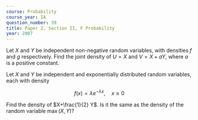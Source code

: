```yaml
---
course: Probability
course_year: IA
question_number: 39
title: Paper 2, Section II, F Probability
year: 2007
---
```




Let $X$ and $Y$ be independent non-negative random variables, with densities $f$ and $g$ respectively. Find the joint density of $U=X$ and $V=X+a Y$, where $a$ is a positive constant.

Let $X$ and $Y$ be independent and exponentially distributed random variables, each with density

$$f(x)=\lambda e^{-\lambda x}, \quad x \geqslant 0$$

Find the density of $X+\frac{1}{2} Y$. Is it the same as the density of the random variable $\max (X, Y) ?$